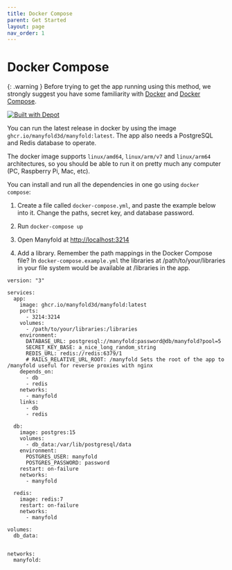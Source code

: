 ```yaml
---
title: Docker Compose
parent: Get Started
layout: page
nav_order: 1
---
```


# Docker Compose

{: .warning }
Before trying to get the app running using this method, we strongly suggest you have some familiarity with [Docker](https://docker.com) and [Docker Compose](https://docs.docker.com/compose/).

[![Built with Depot](https://depot.dev/badges/built-with-depot.svg)](https://depot.dev?utm_source=manyfold)

You can run the latest release in docker by using the image `ghcr.io/manyfold3d/manyfold:latest`. The app also needs a PostgreSQL and Redis database to operate.

The docker image supports `linux/amd64`, `linux/arm/v7` and `linux/arm64` architectures, so you should be able to run it on pretty much any computer (PC, Raspberry Pi, Mac, etc).

You can install and run all the dependencies in one go using `docker compose`:

1. Create a file called `docker-compose.yml`, and paste the example below into it. Change the paths, secret key, and database password.

2. Run `docker-compose up`

3. Open Manyfold at <http://localhost:3214>

4. Add a library. Remember the path mappings in the Docker Compose file? In `docker-compose.example.yml` the libraries at /path/to/your/libraries in your file system would be available at /libraries in the app.

```docker
version: "3"

services:
  app:
    image: ghcr.io/manyfold3d/manyfold:latest
    ports:
      - 3214:3214
    volumes:
      - /path/to/your/libraries:/libraries
    environment:
      DATABASE_URL: postgresql://manyfold:password@db/manyfold?pool=5
      SECRET_KEY_BASE: a_nice_long_random_string
      REDIS_URL: redis://redis:6379/1
      # RAILS_RELATIVE_URL_ROOT: /manyfold Sets the root of the app to /manyfold useful for reverse proxies with nginx
    depends_on:
      - db
      - redis
    networks:
      - manyfold
    links:
      - db
      - redis

  db:
    image: postgres:15
    volumes:
      - db_data:/var/lib/postgresql/data
    environment:
      POSTGRES_USER: manyfold
      POSTGRES_PASSWORD: password
    restart: on-failure
    networks:
      - manyfold

  redis:
    image: redis:7
    restart: on-failure
    networks:
      - manyfold

volumes:
  db_data:


networks:
  manyfold:
```
